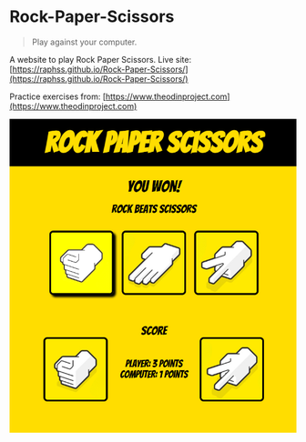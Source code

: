 # Rock-Paper-Scissors
> Play against your computer.

A website to play Rock Paper Scissors. Live site: [https://raphss.github.io/Rock-Paper-Scissors/](https://raphss.github.io/Rock-Paper-Scissors/)

Practice exercises from: [https://www.theodinproject.com](https://www.theodinproject.com)

<p align="center">
    <img src="game.png" alt="Rock-Paper-Scissors Game" width="600">
</p>
